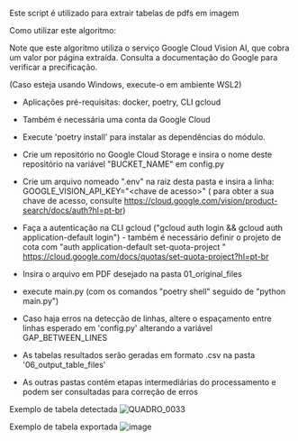 Este script é utilizado para extrair tabelas de pdfs em imagem

Como utilizar este algoritmo:

Note que este algoritmo utiliza o serviço Google Cloud Vision AI, que cobra um valor por página extraída. Consulta a documentação do Google para verificar a precificação.

(Caso esteja usando Windows, execute-o em ambiente WSL2)

- Aplicações pré-requisitas: docker, poetry, CLI gcloud 
- Também é necessária uma conta da Google Cloud

- Execute 'poetry install' para instalar as dependências do módulo.
- Crie um repositório no Google Cloud Storage e insira o nome deste repositório na variável "BUCKET_NAME" em config.py
- Crie um arquivo nomeado ".env" na raiz desta pasta e insira a linha: GOOGLE_VISION_API_KEY="\<chave de acesso\>" ( para obter a sua chave de acesso, consulte https://cloud.google.com/vision/product-search/docs/auth?hl=pt-br)
- Faça a autenticação na CLI gcloud ("gcloud auth login && gcloud auth application-default login") - também é necessário definir o projeto de cota com "auth application-default set-quota-project <nome-do-projeto>" https://cloud.google.com/docs/quotas/set-quota-project?hl=pt-br
- Insira o arquivo em PDF desejado na pasta 01_original_files
- execute main.py (com os comandos "poetry shell" seguido de "python main.py")

- Caso haja erros na detecção de linhas, altere o espaçamento entre linhas esperado em 'config.py' alterando a variável GAP_BETWEEN_LINES

- As tabelas resultados serão geradas em formato .csv na pasta '06_output_table_files'
- As outras pastas contém etapas intermediárias do processamento e podem ser consultadas para correção de erros

Exemplo de tabela detectada
![QUADRO_0033](https://github.com/caio-donalisio/tcc/assets/58789818/de6a0ce0-d660-48a1-b420-3226de5f4c4a)

Exemplo de tabela exportada
![image](https://github.com/caio-donalisio/tcc/assets/58789818/63fb0786-365d-4a65-8433-3208f038cb1e)
